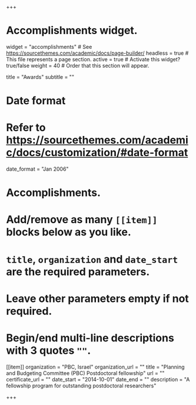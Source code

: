 +++
# Accomplishments widget.
widget = "accomplishments"  # See https://sourcethemes.com/academic/docs/page-builder/
headless = true  # This file represents a page section.
active = true  # Activate this widget? true/false
weight = 40  # Order that this section will appear.

title = "Awards"
subtitle = ""

# Date format
#   Refer to https://sourcethemes.com/academic/docs/customization/#date-format
date_format = "Jan 2006"

# Accomplishments.
#   Add/remove as many `[[item]]` blocks below as you like.
#   `title`, `organization` and `date_start` are the required parameters.
#   Leave other parameters empty if not required.
#   Begin/end multi-line descriptions with 3 quotes `""`.

[[item]]
  organization = "PBC, Israel"
  organization_url = ""
  title = "Planning and Budgeting Committee (PBC) Postdoctoral fellowship"
  url = ""
  certificate_url = ""
  date_start = "2014-10-01"
  date_end = ""
  description = "A fellowship program for outstanding postdoctoral researchers"


+++
